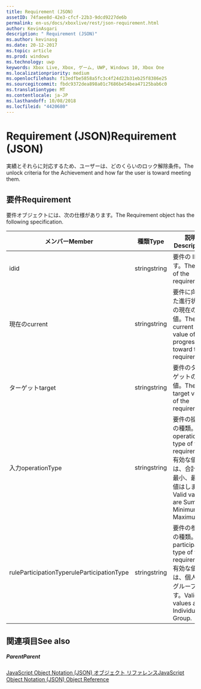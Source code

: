 ```yaml
---
title: Requirement (JSON)
assetID: 74faee8d-42e3-cfcf-22b3-9dcd9227de6b
permalink: en-us/docs/xboxlive/rest/json-requirement.html
author: KevinAsgari
description: " Requirement (JSON)"
ms.author: kevinasg
ms.date: 20-12-2017
ms.topic: article
ms.prod: windows
ms.technology: uwp
keywords: Xbox Live, Xbox, ゲーム, UWP, Windows 10, Xbox One
ms.localizationpriority: medium
ms.openlocfilehash: f13edfbe5858a5fc3c4f24d22b31eb25f8386e25
ms.sourcegitcommit: fbdc9372dea898a01c7686be54bea47125bab6c0
ms.translationtype: MT
ms.contentlocale: ja-JP
ms.lasthandoff: 10/08/2018
ms.locfileid: "4420680"
---
```

# <a name="requirement-json"></a><span data-ttu-id="e2c78-104">Requirement (JSON)</span><span class="sxs-lookup"><span data-stu-id="e2c78-104">Requirement (JSON)</span></span>
<span data-ttu-id="e2c78-105">実績とそれらに対応するため、ユーザーは、どのくらいのロック解除条件。</span><span class="sxs-lookup"><span data-stu-id="e2c78-105">The unlock criteria for the Achievement and how far the user is toward meeting them.</span></span> 
<a id="ID4EN"></a>

 
## <a name="requirement"></a><span data-ttu-id="e2c78-106">要件</span><span class="sxs-lookup"><span data-stu-id="e2c78-106">Requirement</span></span>
 
<span data-ttu-id="e2c78-107">要件オブジェクトには、次の仕様があります。</span><span class="sxs-lookup"><span data-stu-id="e2c78-107">The Requirement object has the following specification.</span></span>
 
| <span data-ttu-id="e2c78-108">メンバー</span><span class="sxs-lookup"><span data-stu-id="e2c78-108">Member</span></span>| <span data-ttu-id="e2c78-109">種類</span><span class="sxs-lookup"><span data-stu-id="e2c78-109">Type</span></span>| <span data-ttu-id="e2c78-110">説明</span><span class="sxs-lookup"><span data-stu-id="e2c78-110">Description</span></span>| 
| --- | --- | --- | 
| <span data-ttu-id="e2c78-111">id</span><span class="sxs-lookup"><span data-stu-id="e2c78-111">id</span></span>| <span data-ttu-id="e2c78-112">string</span><span class="sxs-lookup"><span data-stu-id="e2c78-112">string</span></span>| <span data-ttu-id="e2c78-113">要件の ID です。</span><span class="sxs-lookup"><span data-stu-id="e2c78-113">The ID of the requirement.</span></span>| 
| <span data-ttu-id="e2c78-114">現在の</span><span class="sxs-lookup"><span data-stu-id="e2c78-114">current</span></span>| <span data-ttu-id="e2c78-115">string</span><span class="sxs-lookup"><span data-stu-id="e2c78-115">string</span></span>| <span data-ttu-id="e2c78-116">要件に向けた進行状況の現在の値。</span><span class="sxs-lookup"><span data-stu-id="e2c78-116">The current value of progression toward the requirement.</span></span>| 
| <span data-ttu-id="e2c78-117">ターゲット</span><span class="sxs-lookup"><span data-stu-id="e2c78-117">target</span></span>| <span data-ttu-id="e2c78-118">string</span><span class="sxs-lookup"><span data-stu-id="e2c78-118">string</span></span>| <span data-ttu-id="e2c78-119">要件のターゲットの値。</span><span class="sxs-lookup"><span data-stu-id="e2c78-119">The target value of the requirement.</span></span>| 
| <span data-ttu-id="e2c78-120">入力</span><span class="sxs-lookup"><span data-stu-id="e2c78-120">operationType</span></span>| <span data-ttu-id="e2c78-121">string</span><span class="sxs-lookup"><span data-stu-id="e2c78-121">string</span></span>| <span data-ttu-id="e2c78-122">要件の操作の種類。</span><span class="sxs-lookup"><span data-stu-id="e2c78-122">The operation type of the requirement.</span></span> <span data-ttu-id="e2c78-123">有効な値は、合計、最小、最大値はします。</span><span class="sxs-lookup"><span data-stu-id="e2c78-123">Valid values are Sum, Minimum, Maximum.</span></span>| 
| <span data-ttu-id="e2c78-124">ruleParticipationType</span><span class="sxs-lookup"><span data-stu-id="e2c78-124">ruleParticipationType</span></span>| <span data-ttu-id="e2c78-125">string</span><span class="sxs-lookup"><span data-stu-id="e2c78-125">string</span></span>| <span data-ttu-id="e2c78-126">要件の参加の種類。</span><span class="sxs-lookup"><span data-stu-id="e2c78-126">The participation type of the requirement.</span></span> <span data-ttu-id="e2c78-127">有効な値は、個人のグループです。</span><span class="sxs-lookup"><span data-stu-id="e2c78-127">Valid values are Individual, Group.</span></span>| 
  
<a id="ID4ETC"></a>

 
## <a name="see-also"></a><span data-ttu-id="e2c78-128">関連項目</span><span class="sxs-lookup"><span data-stu-id="e2c78-128">See also</span></span>
 
<a id="ID4EVC"></a>

 
##### <a name="parent"></a><span data-ttu-id="e2c78-129">Parent</span><span class="sxs-lookup"><span data-stu-id="e2c78-129">Parent</span></span> 

[<span data-ttu-id="e2c78-130">JavaScript Object Notation (JSON) オブジェクト リファレンス</span><span class="sxs-lookup"><span data-stu-id="e2c78-130">JavaScript Object Notation (JSON) Object Reference</span></span>](atoc-xboxlivews-reference-json.md)

   